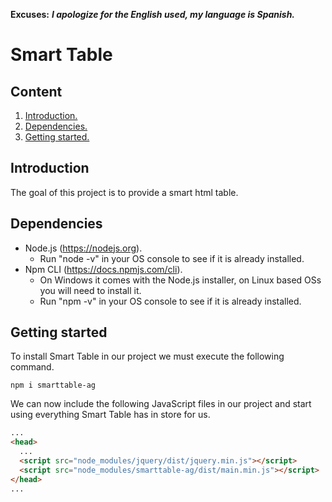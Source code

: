 **Excuses:** ___I apologize for the English used, my language is Spanish.___

# Smart Table #

## Content ##

1. [Introduction.](#Introduction "Introduction")
2. [Dependencies.](#Dependencies "Dependencies")
3. [Getting started.](#GettingStarted "Getting started")

## Introduction <span name="Introduction"></span> ##

The goal of this project is to provide a smart html table.

## Dependencies <span name="Dependencies"></span> ##

* Node.js (https://nodejs.org).
  - Run "node -v" in your OS console to see if it is already installed.
* Npm CLI (https://docs.npmjs.com/cli).
  - On Windows it comes with the Node.js installer, on Linux based OSs you will need to install it.
  - Run "npm -v" in your OS console to see if it is already installed.

## Getting started <span name="GettingStarted"></span> ##

To install Smart Table in our project we must execute the following command.

~~~
npm i smarttable-ag
~~~

We can now include the following JavaScript files in our project and start using everything Smart Table has in store for us.

```html
...
<head>
  ...
  <script src="node_modules/jquery/dist/jquery.min.js"></script>
  <script src="node_modules/smarttable-ag/dist/main.min.js"></script>
</head>
...
```